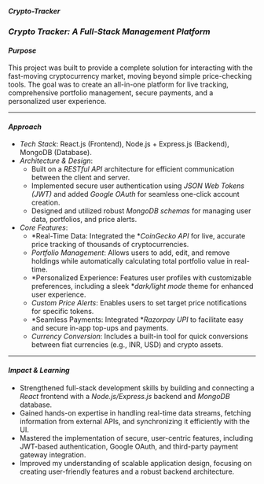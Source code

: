 ##### Crypto-Tracker

### *Crypto Tracker: A Full-Stack Management Platform*

#### *Purpose*

This project was built to provide a complete solution for interacting with the fast-moving cryptocurrency market, moving beyond simple price-checking tools. The goal was to create an all-in-one platform for live tracking, comprehensive portfolio management, secure payments, and a personalized user experience.

---

#### *Approach*

* *Tech Stack*: React.js (Frontend), Node.js + Express.js (Backend), MongoDB (Database).
* *Architecture & Design*:
    * Built on a *RESTful API* architecture for efficient communication between the client and server.
    * Implemented secure user authentication using *JSON Web Tokens (JWT)* and added *Google OAuth* for seamless one-click account creation.
    * Designed and utilized robust *MongoDB schemas* for managing user data, portfolios, and price alerts.
* *Core Features*:
    * *Real-Time Data: Integrated the **CoinGecko API* for live, accurate price tracking of thousands of cryptocurrencies.
    * *Portfolio Management*: Allows users to add, edit, and remove holdings while automatically calculating total portfolio value in real-time.
    * *Personalized Experience: Features user profiles with customizable preferences, including a sleek **dark/light mode* theme for enhanced user experience.
    * *Custom Price Alerts*: Enables users to set target price notifications for specific tokens.
    * *Seamless Payments: Integrated **Razorpay UPI* to facilitate easy and secure in-app top-ups and payments.
    * *Currency Conversion*: Includes a built-in tool for quick conversions between fiat currencies (e.g., INR, USD) and crypto assets.

---

#### *Impact & Learning*

* Strengthened full-stack development skills by building and connecting a *React* frontend with a *Node.js/Express.js* backend and *MongoDB* database.
* Gained hands-on expertise in handling real-time data streams, fetching information from external APIs, and synchronizing it efficiently with the UI.
* Mastered the implementation of secure, user-centric features, including JWT-based authentication, Google OAuth, and third-party payment gateway integration.
* Improved my understanding of scalable application design, focusing on creating user-friendly features and a robust backend architecture.

